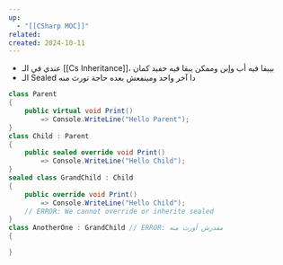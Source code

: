 ```yaml
---
up:
  - "[[CSharp MOC]]"
related: 
created: 2024-10-11
---
```

- عندي في الـ [[Cs Inheritance]]، بيبقا فيه أب وإبن وممكن يبقا فيه حفيد كمان
- الـ Sealed دا آخر واحد ومينفعش بعده حاجة تورث منه
```cs
class Parent
{
    public virtual void Print() 
        => Console.WriteLine("Hello Parent");
}
class Child : Parent
{
    public sealed override void Print()
        => Console.WriteLine("Hello Child");
}
sealed class GrandChild : Child
{
    public override void Print()
        => Console.WriteLine("Hello Child"); 
    // ERROR: We cannot override or inherite sealed
}
class AnotherOne : GrandChild // ERROR: مقدرش أورث منه
{

}
```